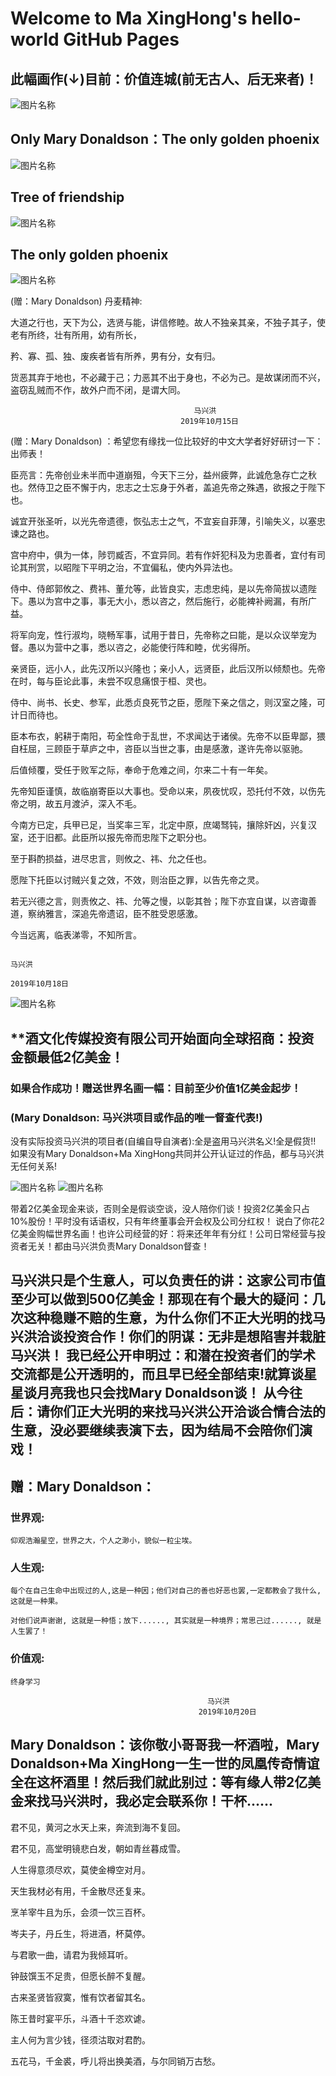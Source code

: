 # Welcome to Ma XingHong's hello-world GitHub Pages

## 此幅画作(↓)目前：价值连城(前无古人、后无来者)！
![图片名称](https://raw.githubusercontent.com/maxinghong/maxinghong.github.io/master/Mary%20Donaldson2.jpg) 

## Only Mary Donaldson：The only golden phoenix

![图片名称](https://raw.githubusercontent.com/maxinghong/maxinghong.github.io/master/Mary%20Donaldson1.jpg) 

## Tree of friendship

![图片名称](https://raw.githubusercontent.com/maxinghong/maxinghong.github.io/master/Mary%20Donaldson3.jpg)

## The only golden phoenix
![图片名称](https://raw.githubusercontent.com/maxinghong/maxinghong.github.io/master/Tree%20of%20friendship.jpg)

(赠：Mary Donaldson) 丹麦精神:

大道之行也，天下为公，选贤与能，讲信修睦。故人不独亲其亲，不独子其子，使老有所终，壮有所用，幼有所长，

矜、寡、孤、独、废疾者皆有所养，男有分，女有归。

货恶其弃于地也，不必藏于己；力恶其不出于身也，不必为己。是故谋闭而不兴，盗窃乱贼而不作，故外户而不闭，是谓大同。


                                             马兴洪
                                          2019年10月15日

(赠：Mary Donaldson) ：希望您有缘找一位比较好的中文大学者好好研讨一下：出师表！

臣亮言：先帝创业未半而中道崩殂，今天下三分，益州疲弊，此诚危急存亡之秋也。然侍卫之臣不懈于内，忠志之士忘身于外者，盖追先帝之殊遇，欲报之于陛下也。

诚宜开张圣听，以光先帝遗德，恢弘志士之气，不宜妄自菲薄，引喻失义，以塞忠谏之路也。

宫中府中，俱为一体，陟罚臧否，不宜异同。若有作奸犯科及为忠善者，宜付有司论其刑赏，以昭陛下平明之治，不宜偏私，使内外异法也。

侍中、侍郎郭攸之、费祎、董允等，此皆良实，志虑忠纯，是以先帝简拔以遗陛下。愚以为宫中之事，事无大小，悉以咨之，然后施行，必能裨补阙漏，有所广益。

将军向宠，性行淑均，晓畅军事，试用于昔日，先帝称之曰能，是以众议举宠为督。愚以为营中之事，悉以咨之，必能使行阵和睦，优劣得所。

亲贤臣，远小人，此先汉所以兴隆也；亲小人，远贤臣，此后汉所以倾颓也。先帝在时，每与臣论此事，未尝不叹息痛恨于桓、灵也。

侍中、尚书、长史、参军，此悉贞良死节之臣，愿陛下亲之信之，则汉室之隆，可计日而待也。

臣本布衣，躬耕于南阳，苟全性命于乱世，不求闻达于诸侯。先帝不以臣卑鄙，猥自枉屈，三顾臣于草庐之中，咨臣以当世之事，由是感激，遂许先帝以驱驰。

后值倾覆，受任于败军之际，奉命于危难之间，尔来二十有一年矣。

先帝知臣谨慎，故临崩寄臣以大事也。受命以来，夙夜忧叹，恐托付不效，以伤先帝之明，故五月渡泸，深入不毛。

今南方已定，兵甲已足，当奖率三军，北定中原，庶竭驽钝，攘除奸凶，兴复汉室，还于旧都。此臣所以报先帝而忠陛下之职分也。

至于斟酌损益，进尽忠言，则攸之、祎、允之任也。

愿陛下托臣以讨贼兴复之效，不效，则治臣之罪，以告先帝之灵。

若无兴德之言，则责攸之、祎、允等之慢，以彰其咎；陛下亦宜自谋，以咨诹善道，察纳雅言，深追先帝遗诏，臣不胜受恩感激。

今当远离，临表涕零，不知所言。

                                                                                        马兴洪
                                                                                     2019年10月18日
                                                                                            
![图片名称](https://raw.githubusercontent.com/maxinghong/maxinghong.github.io/master/Mary%20Donaldson.jpg)

## **酒文化传媒投资有限公司开始面向全球招商：投资金额最低2亿美金！

### 如果合作成功！赠送世界名画一幅：目前至少价值1亿美金起步！

### (Mary Donaldson: 马兴洪项目或作品的唯一督查代表!)
没有实际投资马兴洪的项目者(自编自导自演者):全是盗用马兴洪名义!全是假货!!
如果没有Mary Donaldson+Ma XingHong共同并公开认证过的作品，都与马兴洪无任何关系!

![图片名称](https://raw.githubusercontent.com/maxinghong/maxinghong.github.io/master/bar.jpg)
![图片名称](https://raw.githubusercontent.com/maxinghong/maxinghong.github.io/master/investor.jpg)

带着2亿美金现金来谈，否则全是假谈空谈，没人陪你们谈！投资2亿美金只占10%股份！平时没有话语权，只有年终董事会开会权及公司分红权！
说白了你花2亿美金购幅世界名画！也许公司经营的好：将来还年年有分红！公司日常经营与投资者无关！都由马兴洪负责Mary Donaldson督查！


## 马兴洪只是个生意人，可以负责任的讲：这家公司市值至少可以做到500亿美金！那现在有个最大的疑问：几次这种稳赚不赔的生意，为什么你们不正大光明的找马兴洪洽谈投资合作！你们的阴谋：无非是想陷害并栽脏马兴洪！ 我已经公开申明过：和潜在投资者们的学术交流都是公开透明的，而且早已经全部结束!就算谈星星谈月亮我也只会找Mary Donaldson谈！ 从今往后：请你们正大光明的来找马兴洪公开洽谈合情合法的生意，没必要继续表演下去，因为结局不会陪你们演戏！

## 赠：Mary Donaldson：

### 世界观:
    仰观浩瀚星空，世界之大，个人之渺小，貌似一粒尘埃。

### 人生观:
    每个在自己生命中出现过的人,这是一种因；他们对自己的善也好恶也罢,一定都教会了我什么,这就是一种果。
    
    对他们说声谢谢, 这就是一种悟；放下......, 其实就是一种境界；常思己过......, 就是人生罢了！

### 价值观:
    终身学习

                                                马兴洪
                                              2019年10月20日

## Mary Donaldson：该你敬小哥哥我一杯酒啦，Mary Donaldson+Ma XingHong一生一世的凤凰传奇情谊全在这杯酒里！然后我们就此别过：等有缘人带2亿美金来找马兴洪时，我必定会联系你！干杯......

君不见，黄河之水天上来，奔流到海不复回。

君不见，高堂明镜悲白发，朝如青丝暮成雪。

人生得意须尽欢，莫使金樽空对月。

天生我材必有用，千金散尽还复来。

烹羊宰牛且为乐，会须一饮三百杯。

岑夫子，丹丘生，将进酒，杯莫停。

与君歌一曲，请君为我倾耳听。

钟鼓馔玉不足贵，但愿长醉不复醒。

古来圣贤皆寂寞，惟有饮者留其名。

陈王昔时宴平乐，斗酒十千恣欢谑。

主人何为言少钱，径须沽取对君酌。

五花马，千金裘，呼儿将出换美酒，与尔同销万古愁。
